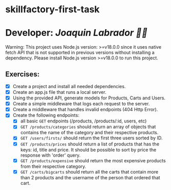 # skillfactory-first-task
 
# Developer: *Joaquin Labrador 👨‍💻*



Warning: This project uses Node.js version: >=v18.0.0 since it uses native fetch API that is not supported in previous versions without installing a dependency. Please install Node.js version >=v18.0.0 to run this project.


## Exercises:
- [x] Create a project and install all needed dependencies.
- [x] Create an app.js file that runs a local server.
- [x] Using the provided API, generate models for Products, Carts and Users.
- [x] Create a simple middleware that logs each request to the server.
- [x] Create a middleware that handles invalid endpoints (404 Http Error).
- [x] Create the following endpoints:
  - [x] all basic `GET` endpoints (/products, /products/:id, users, etc)
  - [x] `GET /products/categories` should return an array of objects that contains the name of the category and their respective products.
  - [x] `GET /users/firsts/` should return the first three users sorted by ID.
  - [x] `GET /products/prices` should return a list of products that has the keys: id, title and price. It should be possible to sort by price the response with 'order' query.
  - [x] `GET /products/expensive` should return the most expensive products from their respective category.
  - [x] `GET /carts/bigcarts` should return all the carts that contain more than 2 products and the username of the person that ordered that cart.
